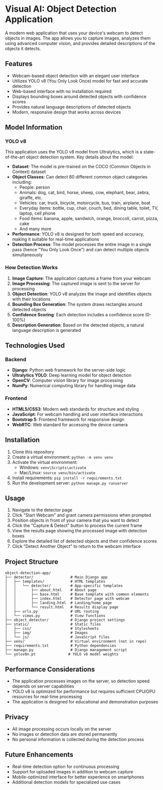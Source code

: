# Visual AI: Object Detection Application

A modern web application that uses your device's webcam to detect objects in images. The app allows you to capture images, analyzes them using advanced computer vision, and provides detailed descriptions of the objects it detects.

## Features

- Webcam-based object detection with an elegant user interface
- Utilizes YOLO v8 (You Only Look Once) model for fast and accurate detection
- Web-based interface with no installation required
- Displays bounding boxes around detected objects with confidence scores
- Provides natural language descriptions of detected objects
- Modern, responsive design that works across devices

## Model Information

### YOLO v8

This application uses the YOLO v8 model from Ultralytics, which is a state-of-the-art object detection system. Key details about the model:

- **Dataset**: The model is pre-trained on the COCO (Common Objects in Context) dataset
- **Object Classes**: Can detect 80 different common object categories including:
  - People: person
  - Animals: dog, cat, bird, horse, sheep, cow, elephant, bear, zebra, giraffe, etc.
  - Vehicles: car, truck, bicycle, motorcycle, bus, train, airplane, boat
  - Everyday items: bottle, cup, chair, couch, bed, dining table, toilet, TV, laptop, cell phone
  - Food items: banana, apple, sandwich, orange, broccoli, carrot, pizza, cake
  - And many more
- **Performance**: YOLO v8 is designed for both speed and accuracy, making it suitable for real-time applications
- **Detection Process**: The model processes the entire image in a single pass (hence "You Only Look Once") and can detect multiple objects simultaneously

### How Detection Works

1. **Image Capture**: The application captures a frame from your webcam
2. **Image Processing**: The captured image is sent to the server for processing
3. **Object Detection**: YOLO v8 analyzes the image and identifies objects with their locations
4. **Bounding Box Generation**: The system draws rectangles around detected objects
5. **Confidence Scoring**: Each detection includes a confidence score (0-100%)
6. **Description Generation**: Based on the detected objects, a natural language description is generated

## Technologies Used

### Backend
- **Django**: Python web framework for the server-side logic
- **Ultralytics YOLO**: Deep learning model for object detection
- **OpenCV**: Computer vision library for image processing
- **NumPy**: Numerical computing library for handling image data

### Frontend
- **HTML5/CSS3**: Modern web standards for structure and styling
- **JavaScript**: For webcam handling and user interface interactions
- **Bootstrap 5**: Frontend framework for responsive design
- **WebRTC**: Web standard for accessing the device camera

## Installation

1. Clone this repository
2. Create a virtual environment: `python -m venv venv`
3. Activate the virtual environment:
   - Windows: `venv\Scripts\activate`
   - Mac/Linux: `source venv/bin/activate`
4. Install requirements: `pip install -r requirements.txt`
5. Run the development server: `python manage.py runserver`

## Usage

1. Navigate to the detector page
2. Click "Start Webcam" and grant camera permissions when prompted
3. Position objects in front of your camera that you want to detect
4. Click the "Capture & Detect" button to process the current frame
5. View the results page showing the processed image with detection boxes
6. Explore the detailed list of detected objects and their confidence scores
7. Click "Detect Another Object" to return to the webcam interface

## Project Structure

```
object-detection-app/
├── detector/                 # Main Django app
│   ├── templates/            # HTML templates
│   │   └── detector/         # App-specific templates
│   │       ├── about.html    # About page
│   │       ├── base.html     # Base template with common elements
│   │       ├── index.html    # Detector page with webcam
│   │       ├── landing.html  # Landing/home page
│   │       └── result.html   # Results display page
│   ├── urls.py               # URL routing
│   └── views.py              # View functions
├── object_detector/          # Django project settings
├── static/                   # Static files
│   ├── css/                  # Stylesheets
│   ├── img/                  # Images
│   └── js/                   # JavaScript files
├── venv/                     # Virtual environment (not in repo)
├── requirements.txt          # Python dependencies
├── manage.py                 # Django management script
└── yolov8n.pt               # YOLO v8 model weights
```

## Performance Considerations

- The application processes images on the server, so detection speed depends on server capabilities
- YOLO v8 is optimized for performance but requires sufficient CPU/GPU resources for real-time processing
- The application is designed for educational and demonstration purposes

## Privacy

- All image processing occurs locally on the server
- No images or detection data are stored permanently
- No personal information is collected during the detection process

## Future Enhancements

- Real-time detection option for continuous processing
- Support for uploaded images in addition to webcam capture
- Mobile-optimized interface for better experience on smartphones
- Additional detection models for specialized use cases
